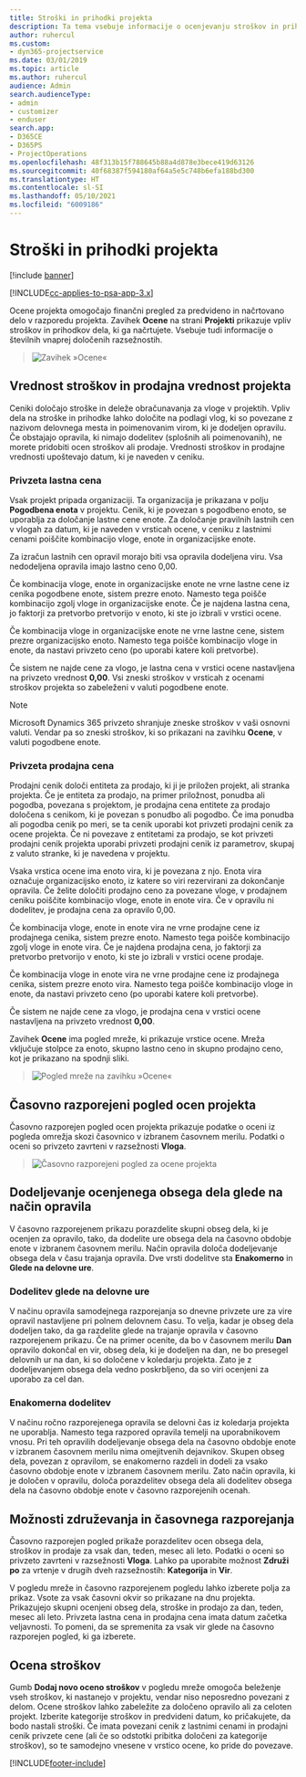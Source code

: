 ```yaml
---
title: Stroški in prihodki projekta
description: Ta tema vsebuje informacije o ocenjevanju stroškov in prihodkov projekta.
author: ruhercul
ms.custom:
- dyn365-projectservice
ms.date: 03/01/2019
ms.topic: article
ms.author: ruhercul
audience: Admin
search.audienceType:
- admin
- customizer
- enduser
search.app:
- D365CE
- D365PS
- ProjectOperations
ms.openlocfilehash: 48f313b15f788645b88a4d878e3bece419d63126
ms.sourcegitcommit: 40f68387f594180af64a5e5c748b6efa188bd300
ms.translationtype: HT
ms.contentlocale: sl-SI
ms.lasthandoff: 05/10/2021
ms.locfileid: "6009186"
---
```

# <a name="project-costs-and-revenue"></a>Stroški in prihodki projekta

[!include [banner](../includes/psa-now-project-operations.md)]

[!INCLUDE[cc-applies-to-psa-app-3.x](../includes/cc-applies-to-psa-app-3x.md)]

Ocene projekta omogočajo finančni pregled za predvideno in načrtovano delo v razporedu projekta. Zavihek **Ocene** na strani **Projekti** prikazuje vpliv stroškov in prihodkov dela, ki ga načrtujete. Vsebuje tudi informacije o številnih vnaprej določenih razsežnostih. 

> ![Zavihek »Ocene«](media/project-5.png)

## <a name="cost-and-sales-values-of-the-project"></a>Vrednost stroškov in prodajna vrednost projekta

Ceniki določajo stroške in deleže obračunavanja za vloge v projektih. Vpliv dela na stroške in prihodke lahko določite na podlagi vlog, ki so povezane z nazivom delovnega mesta in poimenovanim virom, ki je dodeljen opravilu. Če obstajajo opravila, ki nimajo dodelitev (splošnih ali poimenovanih), ne morete pridobiti ocen stroškov ali prodaje. Vrednosti stroškov in prodajne vrednosti upoštevajo datum, ki je naveden v ceniku.

### <a name="default-cost-price"></a>Privzeta lastna cena  

Vsak projekt pripada organizaciji. Ta organizacija je prikazana v polju **Pogodbena enota** v projektu. Cenik, ki je povezan s pogodbeno enoto, se uporablja za določanje lastne cene enote. Za določanje pravilnih lastnih cen v vlogah za datum, ki je naveden v vrsticah ocene, v ceniku z lastnimi cenami poiščite kombinacijo vloge, enote in organizacijske enote. 

Za izračun lastnih cen opravil morajo biti vsa opravila dodeljena viru. Vsa nedodeljena opravila imajo lastno ceno 0,00.

Če kombinacija vloge, enote in organizacijske enote ne vrne lastne cene iz cenika pogodbene enote, sistem prezre enoto. Namesto tega poišče kombinacijo zgolj vloge in organizacijske enote. Če je najdena lastna cena, jo faktorji za pretvorbo pretvorijo v enoto, ki ste jo izbrali v vrstici ocene.

Če kombinacija vloge in organizacijske enote ne vrne lastne cene, sistem prezre organizacijsko enoto. Namesto tega poišče kombinacijo vloge in enote, da nastavi privzeto ceno (po uporabi katere koli pretvorbe).

Če sistem ne najde cene za vlogo, je lastna cena v vrstici ocene nastavljena na privzeto vrednost **0,00**. Vsi zneski stroškov v vrsticah z ocenami stroškov projekta so zabeleženi v valuti pogodbene enote.

> [!NOTE]
> Microsoft Dynamics 365 privzeto shranjuje zneske stroškov v vaši osnovni valuti. Vendar pa so zneski stroškov, ki so prikazani na zavihku **Ocene**, v valuti pogodbene enote.  

### <a name="default-sales-price"></a>Privzeta prodajna cena 

Prodajni cenik določi entiteta za prodajo, ki ji je priložen projekt, ali stranka projekta. Če je entiteta za prodajo, na primer priložnost, ponudba ali pogodba, povezana s projektom, je prodajna cena entitete za prodajo določena s cenikom, ki je povezan s ponudbo ali pogodbo. Če ima ponudba ali pogodba cenik po meri, se ta cenik uporabi kot privzeti prodajni cenik za ocene projekta. Če ni povezave z entitetami za prodajo, se kot privzeti prodajni cenik projekta uporabi privzeti prodajni cenik iz parametrov, skupaj z valuto stranke, ki je navedena v projektu.

Vsaka vrstica ocene ima enoto vira, ki je povezana z njo. Enota vira označuje organizacijsko enoto, iz katere so viri rezervirani za dokončanje opravila. Če želite določiti prodajno ceno za povezane vloge, v prodajnem ceniku poiščite kombinacijo vloge, enote in enote vira. Če v opravilu ni dodelitev, je prodajna cena za opravilo 0,00.

Če kombinacija vloge, enote in enote vira ne vrne prodajne cene iz prodajnega cenika, sistem prezre enoto. Namesto tega poišče kombinacijo zgolj vloge in enote vira. Če je najdena prodajna cena, jo faktorji za pretvorbo pretvorijo v enoto, ki ste jo izbrali v vrstici ocene prodaje. 

Če kombinacija vloge in enote vira ne vrne prodajne cene iz prodajnega cenika, sistem prezre enoto vira. Namesto tega poišče kombinacijo vloge in enote, da nastavi privzeto ceno (po uporabi katere koli pretvorbe).

Če sistem ne najde cene za vlogo, je prodajna cena v vrstici ocene nastavljena na privzeto vrednost **0,00**.

Zavihek **Ocene** ima pogled mreže, ki prikazuje vrstice ocene. Mreža vključuje stolpce za enoto, skupno lastno ceno in skupno prodajno ceno, kot je prikazano na spodnji sliki. 

> ![Pogled mreže na zavihku »Ocene«](media/project-6.png)

## <a name="time-phased-view-of-project-estimates"></a>Časovno razporejeni pogled ocen projekta

Časovno razporejen pogled ocen projekta prikazuje podatke o oceni iz pogleda omrežja skozi časovnico v izbranem časovnem merilu. Podatki o oceni so privzeto zavrteni v razsežnosti **Vloga**.

> ![Časovno razporejeni pogled za ocene projekta](media/project-7.png)

## <a name="allocating-estimated-effort-based-on-the-task-mode"></a>Dodeljevanje ocenjenega obsega dela glede na način opravila

V časovno razporejenem prikazu porazdelite skupni obseg dela, ki je ocenjen za opravilo, tako, da dodelite ure obsega dela na časovno obdobje enote v izbranem časovnem merilu. Način opravila določa dodeljevanje obsega dela v času trajanja opravila. Dve vrsti dodelitve sta **Enakomerno** in **Glede na delovne ure**.

### <a name="work-hours-based-allocation"></a>Dodelitev glede na delovne ure
 
V načinu opravila samodejnega razporejanja so dnevne privzete ure za vire opravil nastavljene pri polnem delovnem času. To velja, kadar je obseg dela dodeljen tako, da ga razdelite glede na trajanje opravila v časovno razporejenem prikazu. Če na primer ocenite, da bo v časovnem merilu **Dan** opravilo dokončal en vir, obseg dela, ki je dodeljen na dan, ne bo presegel delovnih ur na dan, ki so določene v koledarju projekta. Zato je z dodeljevanjem obsega dela vedno poskrbljeno, da so viri ocenjeni za uporabo za cel dan.

### <a name="even-allocation"></a>Enakomerna dodelitev

V načinu ročno razporejenega opravila se delovni čas iz koledarja projekta ne uporablja. Namesto tega razpored opravila temelji na uporabnikovem vnosu. Pri teh opravilih dodeljevanje obsega dela na časovno obdobje enote v izbranem časovnem merilu nima omejitvenih dejavnikov. Skupen obseg dela, povezan z opravilom, se enakomerno razdeli in dodeli za vsako časovno obdobje enote v izbranem časovnem merilu. Zato način opravila, ki je določen v opravilu, določa porazdelitev obsega dela ali dodelitev obsega dela na časovno obdobje enote v časovno razporejenih ocenah.

## <a name="grouping-and-time-phasing-options"></a>Možnosti združevanja in časovnega razporejanja

Časovno razporejen pogled prikaže porazdelitev ocen obsega dela, stroškov in prodaje za vsak dan, teden, mesec ali leto. Podatki o oceni so privzeto zavrteni v razsežnosti **Vloga**. Lahko pa uporabite možnost **Združi po** za vrtenje v drugih dveh razsežnostih: **Kategorija** in **Vir**.

V pogledu mreže in časovno razporejenem pogledu lahko izberete polja za prikaz. Vsote za vsak časovni okvir so prikazane na dnu projekta. Prikazujejo skupni ocenjeni obseg dela, stroške in prodajo za dan, teden, mesec ali leto. Privzeta lastna cena in prodajna cena imata datum začetka veljavnosti. To pomeni, da se spremenita za vsak vir glede na časovno razporejen pogled, ki ga izberete.

## <a name="expense-estimates"></a>Ocena stroškov

Gumb **Dodaj novo oceno stroškov** v pogledu mreže omogoča beleženje vseh stroškov, ki nastanejo v projektu, vendar niso neposredno povezani z delom. Ocene stroškov lahko zabeležite za določeno opravilo ali za celoten projekt. Izberite kategorije stroškov in predvideni datum, ko pričakujete, da bodo nastali stroški. Če imata povezani cenik z lastnimi cenami in prodajni cenik privzete cene (ali če so odstotki pribitka določeni za kategorije stroškov), so te samodejno vnesene v vrstico ocene, ko pride do povezave.


[!INCLUDE[footer-include](../includes/footer-banner.md)]